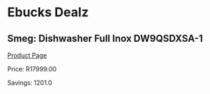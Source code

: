 
# Ebucks Dealz
## Smeg: Dishwasher Full Inox DW9QSDXSA-1
[Product Page](https://www.ebucks.com/web/shop/productSelected.do?prodId=1183592019&catId=1196429345)

Price: R17999.00

Savings: 1201.0


	
